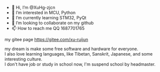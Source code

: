 - 👋 Hi, I’m @XuHg-zjcn
- 👀 I’m interested in MCU, Python
- 🌱 I’m currently learning STM32, PyQt
- 💞️ I’m looking to collaborate on my github
- 📫 How to reach me QQ 1687701765

my gitee page https://gitee.com/xu-ruijun

my dream is make some free software and hardware for everyone.  
I also love learning languages, like Tibetan, Sanskrit, Japanese, and some interesting culture.  
I don't have job or study in school now, I'm suspend school by headmaster.  

<!---
XuHg-zjcn/XuHg-zjcn is a ✨ special ✨ repository because its `README.md` (this file) appears on your GitHub profile.
You can click the Preview link to take a look at your changes.
--->

